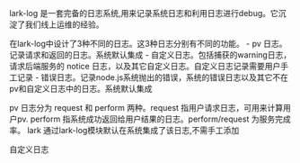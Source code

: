lark-log 是一套完备的日志系统,用来记录系统日志和利用日志进行debug。它沉淀了我们线上运维的经验。

在lark-log中设计了3种不同的日志。这3种日志分别有不同的功能。
    - pv 日志。记录请求和返回的日志。系统默认集成
    - 自定义日志。包括捕获的warning日志，请求后端服务的 notice 日志，以及其它自定义日志。自定义日志记录需要用户手工记录
    - 错误日志。记录node.js系统抛出的错误，系统的错误日志以及其它不在pv和自定义日志中的日志。系统默认集成

pv 日志分为 request 和 perform 两种。request 指用户请求日志，可用来计算用户pv. perform 指系统成功返回给用户结果的日志。perform/request 为服务完成率。 lark 通过lark-log模块默认在系统集成了该日志,不需手工添加

自定义日志
